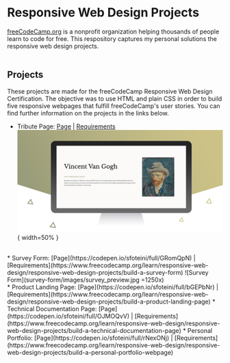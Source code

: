 # Responsive Web Design Projects
[freeCodeCamp.org](https://www.freecodecamp.org/) is a nonprofit organization helping thousands of people learn to code for free. This respository captures my personal solutions the responsive web design projects.</br></br>

## Projects
These projects are made for the freeCodeCamp Responsive Web Design Certification. The objective was to use HTML and plain CSS in order to build five responsive webpages that fulfill freeCodeCamp's user stories. You can find further information on the projects in the links below.
* Tribute Page: [Page](https://codepen.io/sfoteini/full/VweGZOK) | [Requirements](https://www.freecodecamp.org/learn/responsive-web-design/responsive-web-design-projects/build-a-tribute-page)
![Tribute Page](tribute-page/images/TributePage_preview.jpg){ width=50% }
</br>
* Survey Form: [Page](https://codepen.io/sfoteini/full/GRomQpN) | [Requirements](https://www.freecodecamp.org/learn/responsive-web-design/responsive-web-design-projects/build-a-survey-form)
![Survey Form](survey-form/images/survey_preview.jpg =1250x)
</br>
* Product Landing Page: [Page](https://codepen.io/sfoteini/full/bGEPbNr) | [Requirements](https://www.freecodecamp.org/learn/responsive-web-design/responsive-web-design-projects/build-a-product-landing-page)
* Technical Documentation Page: [Page](https://codepen.io/sfoteini/full/OJMOQvV) | [Requirements](https://www.freecodecamp.org/learn/responsive-web-design/responsive-web-design-projects/build-a-technical-documentation-page)
* Personal Portfolio: [Page](https://codepen.io/sfoteini/full/rNexONj) | [Requirements](https://www.freecodecamp.org/learn/responsive-web-design/responsive-web-design-projects/build-a-personal-portfolio-webpage)

